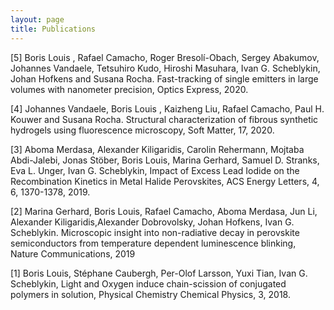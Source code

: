 ```yaml
---
layout: page
title: Publications
--- 
```


<section>
	<p>[5] <span id="bold"> Boris Louis </span>, Rafael Camacho, Roger Bresolí-Obach, Sergey Abakumov, Johannes Vandaele, Tetsuhiro Kudo, Hiroshi Masuhara, Ivan G. Scheblykin, Johan Hofkens and Susana Rocha. <span id ="italic"> Fast-tracking of single emitters in large volumes with nanometer precision</span>, Optics Express, 2020.</p>
	<p>[4] Johannes Vandaele, <span id="bold"> Boris Louis </span>, Kaizheng Liu, Rafael Camacho, Paul H. Kouwer and Susana Rocha. <span id ="italic">Structural characterization of fibrous synthetic hydrogels using fluorescence microscopy</span>, Soft Matter, 17, 2020.</p>
	<p>[3] Aboma Merdasa, Alexander Kiligaridis, Carolin Rehermann, Mojtaba Abdi-Jalebi, Jonas Stöber, <span id ="bold">Boris Louis</span>, Marina Gerhard, Samuel D. Stranks, Eva L. Unger, Ivan G. Scheblykin, <span id ="italic">Impact of Excess Lead Iodide on the Recombination Kinetics in Metal Halide Perovskites</span>, ACS Energy Letters, 4, 6, 1370-1378, 2019.</p>
	<p>[2] Marina Gerhard, <span id="bold">Boris Louis</span>, Rafael Camacho, Aboma Merdasa, Jun Li, Alexander Kiligaridis,Alexander Dobrovolsky, Johan Hofkens, Ivan G. Scheblykin. <span id = "italic">Microscopic insight into non-radiative decay in perovskite semiconductors from temperature dependent luminescence blinking</span>, Nature Communications, 2019</p>
	<p>[1] <span id="bold">Boris Louis</span>, Stéphane Caubergh, Per-Olof Larsson, Yuxi Tian, Ivan G. Scheblykin, <span id= "italic">Light and Oxygen induce chain-scission of conjugated polymers in solution</span>, Physical Chemistry Chemical Physics, 3, 2018.</p>
</section>